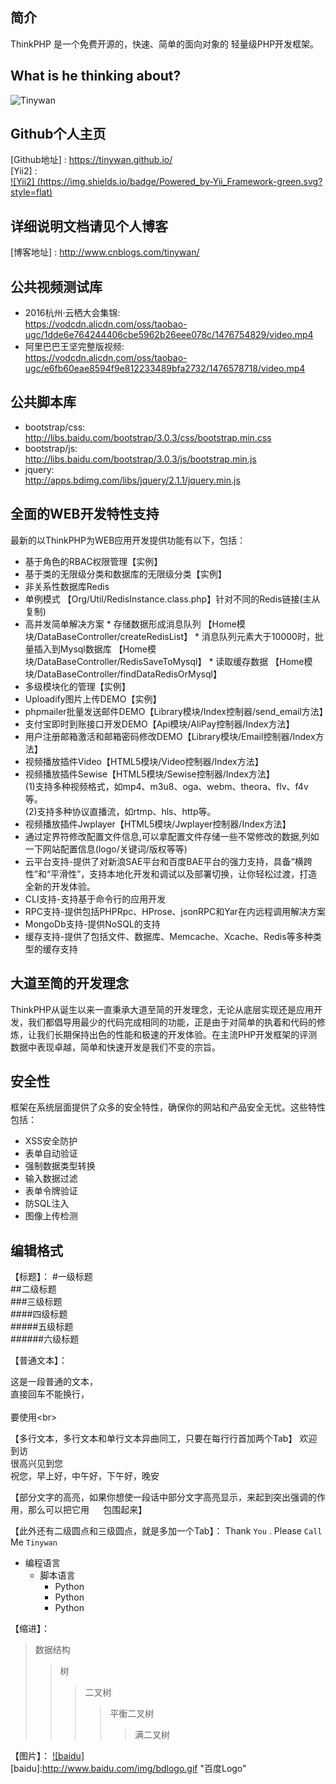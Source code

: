 ﻿## 简介

ThinkPHP 是一个免费开源的，快速、简单的面向对象的 轻量级PHP开发框架。

## What is he thinking about?
![Tinywan](https://camo.githubusercontent.com/9e32acff11b04496eb14e09b198fcbb055c9ccf0/68747470733a2f2f646e67356c33717a7265616c362e636c6f756466726f6e742e6e65742f323031362f4175672f636f64696e675f626f6172645f736d616c6c2d313437303836363336393131382e6a7067)

## Github个人主页

[Github地址] : https://tinywan.github.io/<br>
[Yii2] :<br> [![Yii2] (https://img.shields.io/badge/Powered_by-Yii_Framework-green.svg?style=flat)](http://www.yiiframework.com/)

## 详细说明文档请见个人博客

[博客地址] : http://www.cnblogs.com/tinywan/

## 公共视频测试库
*  2016杭州·云栖大会集锦:<br>https://vodcdn.alicdn.com/oss/taobao-ugc/1dde6e764244406cbe5962b26eee078c/1476754829/video.mp4
*  阿里巴巴王坚完整版视频:<br>https://vodcdn.alicdn.com/oss/taobao-ugc/e6fb60eae8594f9e812233489bfa2732/1476578718/video.mp4

## 公共脚本库
*  bootstrap/css:<br>http://libs.baidu.com/bootstrap/3.0.3/css/bootstrap.min.css
*  bootstrap/js:<br>http://libs.baidu.com/bootstrap/3.0.3/js/bootstrap.min.js
*  jquery:<br>http://apps.bdimg.com/libs/jquery/2.1.1/jquery.min.js

## 全面的WEB开发特性支持

最新的以ThinkPHP为WEB应用开发提供功能有以下，包括：

*  基于角色的RBAC权限管理【实例】
*  基于类的无限级分类和数据库的无限级分类【实例】
*  非关系性数据库Redis
 *  单例模式 【Org/Util/RedisInstance.class.php】针对不同的Redis链接(主从复制)
 *  高并发简单解决方案
        * 存储数据形成消息队列 【Home模块/DataBaseController/createRedisList】
        * 消息队列元素大于10000时，批量插入到Mysql数据库 【Home模块/DataBaseController/RedisSaveToMysql】 
        * 读取缓存数据 【Home模块/DataBaseController/findDataRedisOrMysql】
*  多级模块化的管理【实例】
*  Uploadify图片上传DEMO【实例】
*  phpmailer批量发送邮件DEMO【Library模块/Index控制器/send_email方法】
*  支付宝即时到账接口开发DEMO【Api模块/AliPay控制器/Index方法】
*  用户注册邮箱激活和邮箱密码修改DEMO【Library模块/Email控制器/Index方法】
*  视频播放插件Video【HTML5模块/Video控制器/Index方法】
*  视频播放插件Sewise【HTML5模块/Sewise控制器/Index方法】<br>
     (1)支持多种视频格式，如mp4、m3u8、oga、webm、theora、flv、f4v等。<br>
     (2)支持多种协议直播流，如rtmp、hls、http等。
*  视频播放插件Jwplayer【HTML5模块/Jwplayer控制器/Index方法】     
*  通过定界符修改配置文件信息,可以拿配置文件存储一些不常修改的数据,列如一下网站配置信息(logo/关键词/版权等等)
*  云平台支持-提供了对新浪SAE平台和百度BAE平台的强力支持，具备“横跨性”和“平滑性”，支持本地化开发和调试以及部署切换，让你轻松过渡，打造全新的开发体验。
*  CLI支持-支持基于命令行的应用开发
*  RPC支持-提供包括PHPRpc、HProse、jsonRPC和Yar在内远程调用解决方案
*  MongoDb支持-提供NoSQL的支持
*  缓存支持-提供了包括文件、数据库、Memcache、Xcache、Redis等多种类型的缓存支持
      
## 大道至简的开发理念

ThinkPHP从诞生以来一直秉承大道至简的开发理念，无论从底层实现还是应用开发，我们都倡导用最少的代码完成相同的功能，正是由于对简单的执着和代码的修炼，让我们长期保持出色的性能和极速的开发体验。在主流PHP开发框架的评测数据中表现卓越，简单和快速开发是我们不变的宗旨。

## 安全性

框架在系统层面提供了众多的安全特性，确保你的网站和产品安全无忧。这些特性包括：

*  XSS安全防护
*  表单自动验证
*  强制数据类型转换
*  输入数据过滤
*  表单令牌验证
*  防SQL注入
*  图像上传检测

## 编辑格式
【标题】：
#一级标题  
##二级标题  
###三级标题  
####四级标题  
#####五级标题  
######六级标题 

【普通文本】：

这是一段普通的文本，  
直接回车不能换行，<br>  
要使用\<br>

【多行文本，多行文本和单行文本异曲同工，只要在每行行首加两个Tab】
欢迎到访  
很高兴见到您  
祝您，早上好，中午好，下午好，晚安 

【部分文字的高亮，如果你想使一段话中部分文字高亮显示，来起到突出强调的作用，那么可以把它用 `  ` 包围起来】

【此外还有二级圆点和三级圆点，就是多加一个Tab】：
Thank `You` . Please `Call` Me `Tinywan`

* 编程语言
    * 脚本语言  
        * Python 
        * Python 
        * Python 


【缩进】：
>数据结构  
>>树  
>>>二叉树  
>>>>平衡二叉树  
>>>>>满二叉树 


【图片】：
[![baidu]](http://baidu.com)  
[baidu]:http://www.baidu.com/img/bdlogo.gif "百度Logo" 
